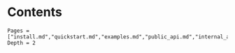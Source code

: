 # Contents

```@contents
Pages = ["install.md","quickstart.md","examples.md","public_api.md","internal_api.md"]
Depth = 2
```

